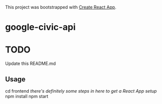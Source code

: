 This project was bootstrapped with [Create React App](https://github.com/facebook/create-react-app).

google-civic-api
=====


# TODO
Update this README.md

## Usage
cd frontend
*there's definitely some steps in here to get a React App setup*
npm install
npm start